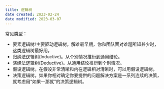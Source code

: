 ```yaml
---
title: 逻辑树
date created: 2023-02-24
date modified: 2023-03-07
---
```


常见类型：

- 要素逻辑树/主要驱动逻辑树。解难最早期，你和团队面对难题所知甚少时，这类逻辑树最好用。
- 归纳法逻辑树(Inductive)。从个别情况推衍到通用结论。
- 演绎法逻辑树(Deductive)。从通用结论推衍到个别情况。
- 假设逻辑树。在假设非常清晰和内在逻辑相对清晰时，可以用假设逻辑树。
- 决策逻辑树。如果你相对确定你要提供的问题解决方案是一系列连续的决策，就考虑用“如果—那就”的决策逻辑树。
